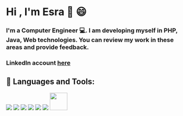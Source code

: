# Hi , I'm Esra 👋 😄 
### I'm a Computer Engineer 💻. I am developing myself in PHP, Java, Web technologies. You can review my work in these areas and provide feedback.
### Linkedln account [here](http://linkedin.com/in/esrakoçak) 



## 🚀 Languages and Tools:
<p align ="left">
 <a href ="https://www.java.com" target ="_blank"> <img src="https://img.icons8.com/nolan/64/java-coffee-cup-logo.png"/></a>
 <a href ="https://reactjs.org" target ="_blank"> <img src="https://img.icons8.com/ultraviolet/40/000000/react.png"/></a>
 <a href ="https://www.javascript.com" target ="_blank"> <img src="https://img.icons8.com/color/48/000000/javascript.png"/></a>
 <a href ="https://git-scm.com" target ="_blank"> <img src="https://img.icons8.com/color/48/000000/git.png"/></a>
 <a href ="https://www.w3schools.com/css" target ="_blank"> <img src="https://img.icons8.com/metro/52/000000/css.png"/></a>
 <a href ="https://www.w3schools.com/html" target ="_blank"> <img src="https://img.icons8.com/color/48/000000/html-5--v1.png"/></a>
 <a href ="https://getbootstrap.com" target ="_blank">  <img src="https://user-images.githubusercontent.com/56760393/121821147-cc09e900-cc9f-11eb-8b71-9b6c29e03a0e.png" width=48 height=48></a>

</p>

 
